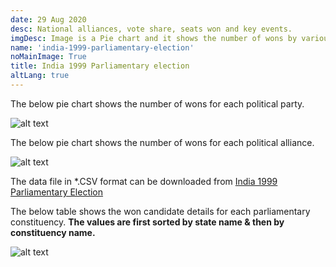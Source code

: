 ```yaml
---
date: 29 Aug 2020
desc: National alliances, vote share, seats won and key events.
imgDesc: Image is a Pie chart and it shows the number of wons by various alliances in the state.
name: 'india-1999-parliamentary-election'
noMainImage: True
title: India 1999 Parliamentary election
altLang: true
---
```

<div>
    <adsbygoogle />
</div>
<Adsense
          data-ad-client="ca-pub-3042269102042405"
          data-ad-slot="1234567890"
/>

The below pie chart shows the number of wons for each political party.  

<img src="/politics/india-1999-parliamentary-election/india-1999-election-1.png" alt="alt text" class="blogs_image">

The below pie chart shows the number of wons for each political alliance.  

<img src="/politics/india-1999-parliamentary-election/india-1999-election-2.png" alt="alt text" class="blogs_image">

The data file in \*.CSV format can be downloaded from [India 1999 Parliamentary Election](http://thedatatalks.in/datas/politics/india-2001-parliamentary-election.csv)

The below table shows the won candidate details for each parliamentary constituency.
**The values are first sorted by state name & then by constituency name.**

<img src="/politics/india-1999-parliamentary-election/india-1999-election-3.png" alt="alt text" class="blogs_image">


<style>

</style>
